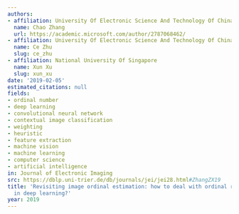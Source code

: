 ```yaml
---
authors:
- affiliation: University Of Electronic Science And Technology Of China
  name: Chao Zhang
  url: https://academic.microsoft.com/author/2787068462/
- affiliation: University Of Electronic Science And Technology Of China
  name: Ce Zhu
  slug: ce_zhu
- affiliation: National University Of Singapore
  name: Xun Xu
  slug: xun_xu
date: '2019-02-05'
estimated_citations: null
fields:
- ordinal number
- deep learning
- convolutional neural network
- contextual image classification
- weighting
- heuristic
- feature extraction
- machine vision
- machine learning
- computer science
- artificial intelligence
in: Journal of Electronic Imaging
src: https://dblp.uni-trier.de/db/journals/jei/jei28.html#ZhangZX19
title: 'Revisiting image ordinal estimation: how to deal with ordinal relationship
  in deep learning?'
year: 2019
---
```

